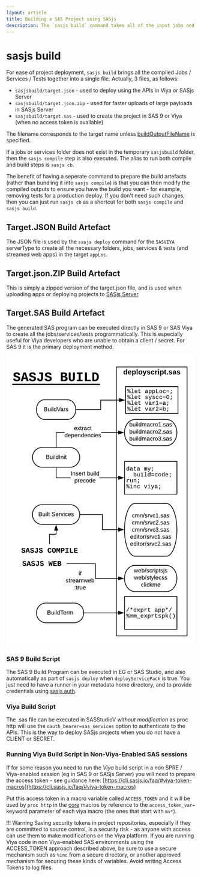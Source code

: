 ```yaml
---
layout: article
title: Building a SAS Project using SASjs
description: The `sasjs build` command takes all of the input jobs and services and creates a build pack ready for deployment
---
```


# sasjs build

For ease of project deployment, `sasjs build` brings all the compiled Jobs / Services / Tests together into a single file.  Actually, 3 files, as follows:

* `sasjsbuild/target.json` - used to deploy using the APIs in Viya or SASjs Server
* `sasjsbuild/target.json.zip` - used for faster uploads of large payloads in SASjs Server
* `sasjsbuild/target.sas` - used to create the project in SAS 9 or Viya (when no access token is available)

The filename corresponds to the target name unless [buildOutputFileName](https://cli.sasjs.io/sasjsconfig.html#buildConfig_buildOutputFileName) is specified.

If a jobs or services folder does not exist in the temporary `sasjsbuild` folder, then the `sasjs compile` step is also executed. The alias to run both compile and build steps is `sasjs cb`.

The benefit of having a seperate command to prepare the build artefacts (rather than bundling it into `sasjs compile`) is that you can then modify the compiled outputs to ensure you have the build you want - for example, removing tests for a production deploy.  If you don't need such changes, then you can just run `sasjs cb` as a shortcut for both `sasjs compile` and `sasjs build`.


## Target.JSON Build Artefact

The JSON file is used by the `sasjs deploy` command for the `SASVIYA` serverType to create all the necessary folders, jobs, services & tests (and streamed web apps) in the target `appLoc`.

## Target.json.ZIP Build Artefact

This is simply a zipped version of the target.json file, and is used when uploading apps or deploying projects to [SASjs Server](https://server.sasjs.io).

## Target.SAS Build Artefact

The generated SAS program can be executed directly in SAS 9 or SAS Viya to create all the jobs/services/tests programmatically. This is especially useful for Viya developers who are unable to obtain a client / secret. For SAS 9 it is the primary deployment method.

![sasjscliflow.png](/img/sasjsbuild.png)

### SAS 9 Build Script

The SAS 9 Build Program can be executed in EG or SAS Studio, and also automatically as part of `sasjs deploy` when `deployServicePack` is true.  You just need to have a runner in your metadata home directory, and to provide credentials using [sasjs auth](/auth).

### Viya Build Script

The .sas file can be executed in SASStudioV _without modification_ as proc http will use the `oauth_bearer=sas_services` option to authenticate to the APIs.  This is the way to deploy SASjs projects when you do not have a CLIENT or SECRET.

### Running Viya Build Script in Non-Viya-Enabled SAS sessions

If for some reason you need to run the _Viya_ build script in a _non_ SPRE / Viya-enabled session (eg in SAS 9 or SASjs Server) you will need to prepare the access token - see guidance here: [https://cli.sasjs.io/faq/#viya-token-macros](https://cli.sasjs.io/faq/#viya-token-macros)

Put this access token in a macro variable called `ACCESS_TOKEN` and it will be used by `proc http` in the [core](https://core.sasjs.io) macros by reference to the `access_token_var=` keyword parameter of each viya macro (the ones that start with `mv*`).

!!! Warning
    Saving security tokens in project repositories, especially if they are committed to source control, is a security risk - as anyone with access can use them to make modifications on the Viya platform. If you are running Viya code in non Viya-enabled SAS environments using the ACCESS_TOKEN approach described above, be sure to use a secure mechanism such as `%inc` from a secure directory, or another approved mechanism for securing these kinds of variables. Avoid writing Access Tokens to log files.
